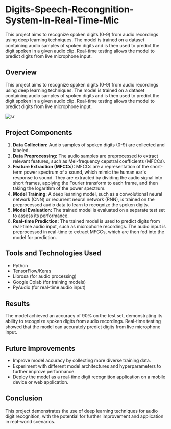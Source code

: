 # Digits-Speech-Recongnition-System-In-Real-Time-Mic
This project aims to recognize spoken digits (0-9) from audio recordings using deep learning techniques. The model is trained on a dataset containing audio samples of spoken digits and is then used to predict the digit spoken in a given audio clip. Real-time testing allows the model to predict digits from live microphone input.

## Overview
This project aims to recognize spoken digits (0-9) from audio recordings using deep learning techniques. The model is trained on a dataset containing audio samples of spoken digits and is then used to predict the digit spoken in a given audio clip. Real-time testing allows the model to predict digits from live microphone input.

![sr](https://github.com/SaadElDine/Digits-Speech-Recongnition-System-In-Real-Time-Mic/assets/113860522/be24ae16-c909-48bc-af6c-499fcb81675d)


## Project Components
1. **Data Collection:** Audio samples of spoken digits (0-9) are collected and labeled.
2. **Data Preprocessing:** The audio samples are preprocessed to extract relevant features, such as Mel-frequency cepstral coefficients (MFCCs).
3. **Feature Extraction (MFCCs):** MFCCs are a representation of the short-term power spectrum of a sound, which mimic the human ear's response to sound. They are extracted by dividing the audio signal into short frames, applying the Fourier transform to each frame, and then taking the logarithm of the power spectrum.
4. **Model Training:** A deep learning model, such as a convolutional neural network (CNN) or recurrent neural network (RNN), is trained on the preprocessed audio data to learn to recognize the spoken digits.
5. **Model Evaluation:** The trained model is evaluated on a separate test set to assess its performance.
6. **Real-time Prediction:** The trained model is used to predict digits from real-time audio input, such as microphone recordings. The audio input is preprocessed in real-time to extract MFCCs, which are then fed into the model for prediction.

## Tools and Technologies Used
- Python
- TensorFlow/Keras
- Librosa (for audio processing)
- Google Colab (for training models)
- PyAudio (for real-time audio input)

## Results
The model achieved an accuracy of 90% on the test set, demonstrating its ability to recognize spoken digits from audio recordings. Real-time testing showed that the model can accurately predict digits from live microphone input.

## Future Improvements
- Improve model accuracy by collecting more diverse training data.
- Experiment with different model architectures and hyperparameters to further improve performance.
- Deploy the model as a real-time digit recognition application on a mobile device or web application.

## Conclusion
This project demonstrates the use of deep learning techniques for audio digit recognition, with the potential for further improvement and application in real-world scenarios.
